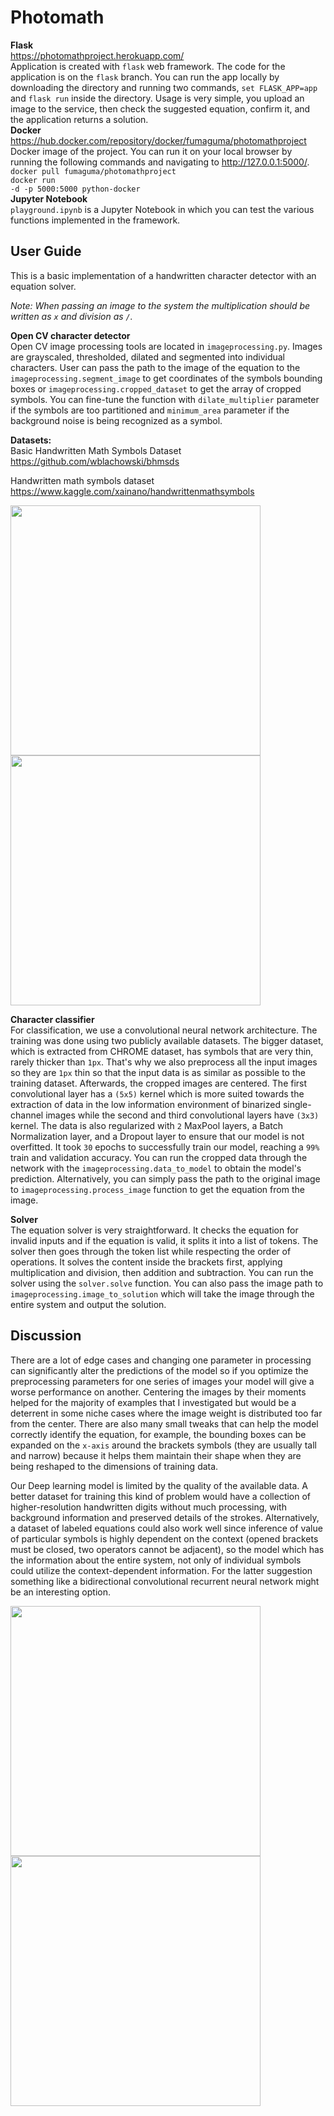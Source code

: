 # Photomath

**Flask**<br/>
https://photomathproject.herokuapp.com/<br/>
Application is created with <code>flask</code> web framework. The code for the application is on the <code>flask</code> branch. You can run the app locally by downloading the directory and running two commands, <code>set FLASK_APP=app</code> and <code>flask run</code> inside the directory. Usage is very simple, you upload an image to the service, then check the suggested equation, confirm it, and the application returns a solution.<br/>
**Docker**<br/>
https://hub.docker.com/repository/docker/fumaguma/photomathproject<br/>
Docker image of the project. You can run it on your local browser by running the following commands and navigating to http://127.0.0.1:5000/. <br/>
<code>docker pull fumaguma/photomathproject</code><br/>
<code>docker run -d -p 5000:5000 python-docker</code><br/>
**Jupyter Notebook**<br/>
<code>playground.ipynb</code> is a Jupyter Notebook in which you can test the various functions implemented in the framework.

## User Guide
This is a basic implementation of a handwritten character detector with an equation solver. 

*Note: When passing an image to the system the multiplication should be written as `x` and division as `/`.*

**Open CV character detector**<br/>
Open CV image processing tools are located in <code>imageprocessing.py</code>. Images are grayscaled, thresholded, dilated and segmented into individual characters. User can pass the path to the image of the equation to the <code>imageprocessing.segment_image</code> to get coordinates of the symbols bounding boxes or <code>imageprocessing.cropped_dataset</code> to get the array of cropped symbols. 
You can fine-tune the function with <code>dilate_multiplier</code> parameter if the symbols are too partitioned and <code>minimum_area</code> parameter if the background noise is being recognized as a symbol.

**Datasets:<br/>**
 Basic Handwritten Math Symbols Dataset<br/>
 https://github.com/wblachowski/bhmsds

 Handwritten math symbols dataset<br/>
 https://www.kaggle.com/xainano/handwrittenmathsymbols

<p float="left">
  <img src="https://user-images.githubusercontent.com/53495210/149681422-ab9810e2-5bdf-4f35-890b-e434910bb69f.png"/ width="400">
  <img src="https://user-images.githubusercontent.com/53495210/149789537-5c83d79f-3cac-4a80-9988-238d3cb2f60c.png"/ width="400">
</p>

**Character classifier**<br/>
For classification, we use a convolutional neural network architecture. The training was done using two publicly available datasets. 
The bigger dataset, which is extracted from CHROME dataset, has symbols that are very thin, rarely thicker than `1px`. That's why we also preprocess all the input images so
they are `1px` thin so that the input data is as similar as possible to the training dataset. Afterwards, the cropped images are centered.
The first convolutional layer has a `(5x5)` kernel which is more suited towards the extraction of data in the low information environment of binarized single-channel images while the second and third convolutional layers have `(3x3)` kernel. The data is
also regularized with `2` MaxPool layers, a Batch Normalization layer, and a Dropout layer to ensure that our model is not overfitted.
It took `30` epochs to successfully train our model, reaching a `99%` train and validation accuracy. You can run the cropped data through the network with the <code>imageprocessing.data_to_model</code> to obtain the model's prediction. Alternatively, you can simply pass the path to the original image to <code>imageprocessing.process_image</code> function to get the equation from the image.

**Solver**<br/>
The equation solver is very straightforward. It checks the equation for invalid inputs and if the equation is valid, it splits it into a list of tokens. The solver then goes through the token list while respecting the order of operations. It solves the content inside the brackets first, applying multiplication and division, then addition and subtraction. You can run the solver using the <code>solver.solve</code> function. You can also pass the image path to <code>imageprocessing.image_to_solution</code> which will take the image through the entire system and output the solution.

## Discussion

There are a lot of edge cases and changing one parameter in processing can significantly alter the predictions of the model so if you optimize the preprocessing parameters for one series of images your model will give a worse performance on another. Centering the images by their moments helped for the majority of examples that I investigated but would be a deterrent in some niche cases where the image weight is distributed too far from the center. There are also many small tweaks that can help the model correctly identify the equation, for example, the bounding boxes can be expanded on the `x-axis` around the brackets symbols (they are usually tall and narrow) because it helps them maintain their shape when they are being reshaped to the dimensions of training data.

Our Deep learning model is limited by the quality of the available data. A better dataset for training this kind of problem would have a collection of higher-resolution handwritten digits without much processing, with background information and preserved details of the strokes. Alternatively, a dataset of labeled equations could also work well since inference of value of particular symbols is highly dependent on the context (opened brackets must be closed, two operators cannot be adjacent), so the model which has the information about the entire system, not only of individual symbols could utilize the context-dependent information. For the latter suggestion something like a bidirectional convolutional recurrent neural network might be an interesting option.

<p float="left">
  <img src="https://user-images.githubusercontent.com/53495210/149847896-6d0f80ab-4686-4beb-a5d1-6ac92cd415db.jpg"/ width="400">
  <img src="https://user-images.githubusercontent.com/53495210/149847509-7a855326-80cc-4b0d-90f2-1e2ec1d8f4a3.jpg"/ width="400">
</p>

